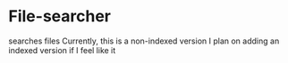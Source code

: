 # File-searcher
searches files
Currently, this is a non-indexed version
I plan on adding an indexed version if I feel like it
